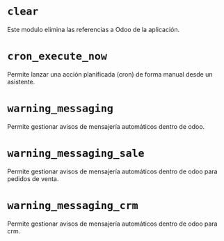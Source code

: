 ```clear ```
====
Este modulo elimina las referencias a Odoo de la aplicación.

```cron_execute_now ```
====
Permite lanzar una acción planificada (cron) de forma manual desde un asistente.

```warning_messaging ```
====
Permite gestionar avisos de mensajería automáticos dentro de odoo.

```warning_messaging_sale ```
====
Permite gestionar avisos de mensajería automáticos dentro de odoo para pedidos de venta.

```warning_messaging_crm ```
====
Permite gestionar avisos de mensajería automáticos dentro de odoo para crm.
